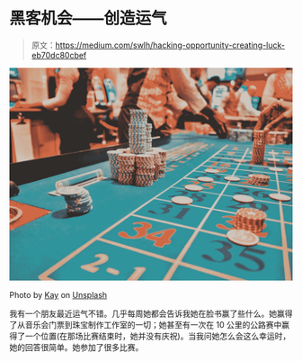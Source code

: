# 黑客机会——创造运气

> 原文：<https://medium.com/swlh/hacking-opportunity-creating-luck-eb70dc80cbef>

![](img/1b7f6bdc63d5ce14202c906067a98360.png)

Photo by [Kay](https://unsplash.com/@kaysha?utm_source=medium&utm_medium=referral) on [Unsplash](https://unsplash.com?utm_source=medium&utm_medium=referral)

我有一个朋友最近运气不错。几乎每周她都会告诉我她在脸书赢了些什么。她赢得了从音乐会门票到珠宝制作工作室的一切；她甚至有一次在 10 公里的公路赛中赢得了一个位置(在那场比赛结束时，她并没有庆祝)。当我问她怎么会这么幸运时，她的回答很简单。她参加了很多比赛。